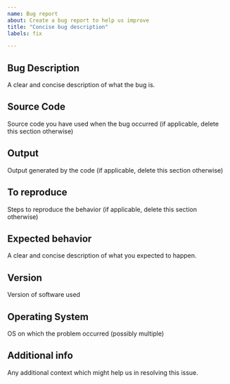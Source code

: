 ```yaml
---
name: Bug report
about: Create a bug report to help us improve
title: "Concise bug description"
labels: fix

---
```


## Bug Description
A clear and concise description of what the bug is.

## Source Code
Source code you have used when the bug occurred (if applicable, delete this section otherwise)

## Output
Output generated by the code (if applicable, delete this section otherwise)

## To reproduce
Steps to reproduce the behavior (if applicable, delete this section otherwise)

## Expected behavior
A clear and concise description of what you expected to happen.

## Version
Version of software used

## Operating System
OS on which the problem occurred (possibly multiple)

## Additional info
Any additional context which might help us in resolving this issue.
